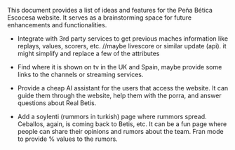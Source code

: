 This document provides a list of ideas and features for the Peña Bética Escocesa website. It serves as a brainstorming space for future enhancements and functionalities.

* Integrate with 3rd party services to get previous maches information like replays, values, scorers, etc. //maybe livescore or similar update (api). it might simplify and replace a few of the attributes
  
* Find where it is shown on tv in the UK and Spain, maybe provide some links to the channels or streaming services.

* Provide a cheap AI assistant for the users that access the website. It can guide them through the website, help them with the porra, and answer questions about Real Betis.

* Add a soylenti (rummors in turkish) page where rummors spread. Ceballos, again, is coming back to Betis, etc. It can be a fun page where people can share their opinions and rumors about the team. Fran mode to provide % values to the rumors.